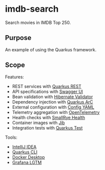 # imdb-search

Search movies in IMDB Top 250.

## Purpose

An example of using the Quarkus framework.

## Scope

Features:

* REST services with [Quarkus REST](https://quarkus.io/guides/rest)
* API specifications with [Swagger UI](https://quarkus.io/guides/openapi-swaggerui)
* Bean validation with [Hibernate Validator](https://quarkus.io/guides/validation)
* Dependency injection with [Quarkus ArC](https://quarkus.io/guides/cdi-reference)
* External configuration with [Config YAML](https://quarkus.io/guides/config-yaml)
* Telemetry aggregation with [OpenTelemetry](https://quarkus.io/guides/opentelemetry)
* Health checks with [SmallRye Health](https://quarkus.io/guides/smallrye-health)
* Container images with [Jib](https://quarkus.io/guides/container-image)
* Integration tests with [Quarkus Test](https://quarkus.io/guides/getting-started-testing)

Tools:

* [IntelliJ IDEA](https://www.jetbrains.com/idea/)
* [Quarkus CLI](https://quarkus.io/guides/cli-tooling)
* [Docker Desktop](https://www.docker.com/products/docker-desktop/)
* [Grafana LGTM](https://grafana.com/docs/opentelemetry/docker-lgtm/)
